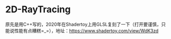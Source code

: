 # 2D-RayTracing
原先是用C++写的，2020年在Shadertoy上用GLSL复刻了一下（打开要谨慎，只能说性能有点糟糕=_=），地址：https://www.shadertoy.com/view/WdK3zd
